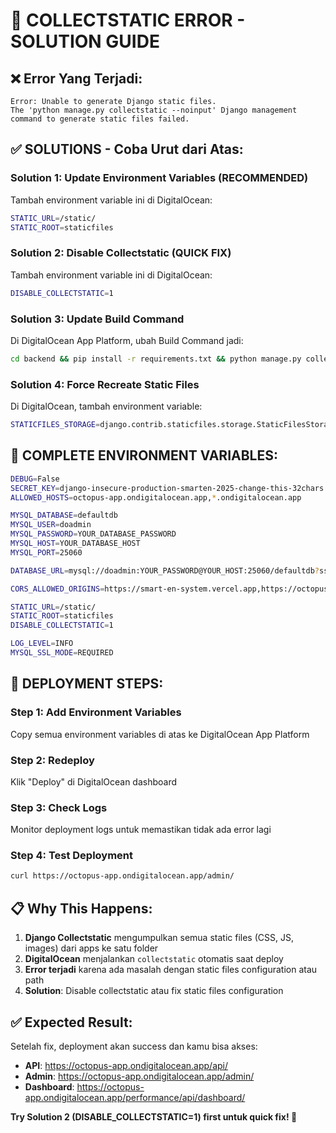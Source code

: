 # 🔧 COLLECTSTATIC ERROR - SOLUTION GUIDE

## ❌ **Error Yang Terjadi:**

```
Error: Unable to generate Django static files.
The 'python manage.py collectstatic --noinput' Django management command to generate static files failed.
```

## ✅ **SOLUTIONS - Coba Urut dari Atas:**

### **Solution 1: Update Environment Variables (RECOMMENDED)**

Tambah environment variable ini di DigitalOcean:

```bash
STATIC_URL=/static/
STATIC_ROOT=staticfiles
```

### **Solution 2: Disable Collectstatic (QUICK FIX)**

Tambah environment variable ini di DigitalOcean:

```bash
DISABLE_COLLECTSTATIC=1
```

### **Solution 3: Update Build Command**

Di DigitalOcean App Platform, ubah Build Command jadi:

```bash
cd backend && pip install -r requirements.txt && python manage.py collectstatic --noinput --clear
```

### **Solution 4: Force Recreate Static Files**

Di DigitalOcean, tambah environment variable:

```bash
STATICFILES_STORAGE=django.contrib.staticfiles.storage.StaticFilesStorage
```

## 🎯 **COMPLETE ENVIRONMENT VARIABLES:**

```bash
DEBUG=False
SECRET_KEY=django-insecure-production-smarten-2025-change-this-32chars
ALLOWED_HOSTS=octopus-app.ondigitalocean.app,*.ondigitalocean.app

MYSQL_DATABASE=defaultdb
MYSQL_USER=doadmin
MYSQL_PASSWORD=YOUR_DATABASE_PASSWORD
MYSQL_HOST=YOUR_DATABASE_HOST
MYSQL_PORT=25060

DATABASE_URL=mysql://doadmin:YOUR_PASSWORD@YOUR_HOST:25060/defaultdb?ssl-mode=REQUIRED

CORS_ALLOWED_ORIGINS=https://smart-en-system.vercel.app,https://octopus-app.ondigitalocean.app,http://localhost:3000

STATIC_URL=/static/
STATIC_ROOT=staticfiles
DISABLE_COLLECTSTATIC=1

LOG_LEVEL=INFO
MYSQL_SSL_MODE=REQUIRED
```

## 🚀 **DEPLOYMENT STEPS:**

### **Step 1: Add Environment Variables**

Copy semua environment variables di atas ke DigitalOcean App Platform

### **Step 2: Redeploy**

Klik "Deploy" di DigitalOcean dashboard

### **Step 3: Check Logs**

Monitor deployment logs untuk memastikan tidak ada error lagi

### **Step 4: Test Deployment**

```bash
curl https://octopus-app.ondigitalocean.app/admin/
```

## 📋 **Why This Happens:**

1. **Django Collectstatic** mengumpulkan semua static files (CSS, JS, images) dari apps ke satu folder
2. **DigitalOcean** menjalankan `collectstatic` otomatis saat deploy
3. **Error terjadi** karena ada masalah dengan static files configuration atau path
4. **Solution**: Disable collectstatic atau fix static files configuration

## ✅ **Expected Result:**

Setelah fix, deployment akan success dan kamu bisa akses:

- **API**: https://octopus-app.ondigitalocean.app/api/
- **Admin**: https://octopus-app.ondigitalocean.app/admin/
- **Dashboard**: https://octopus-app.ondigitalocean.app/performance/api/dashboard/

**Try Solution 2 (DISABLE_COLLECTSTATIC=1) first untuk quick fix! 🚀**
